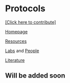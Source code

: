 # Protocols

[[Click here to contribute]](https://github.com/platynereis/platynereis.github.io/issues/new)

[Homepage](index.md)

[Resources](resources.md)

[Labs](labs.md) and [People](people.md)

[Literature](literature.md)


## Will be added soon
